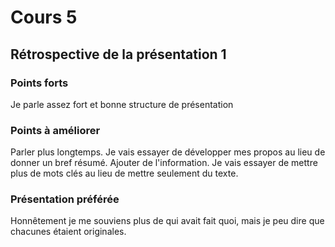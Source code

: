 # Cours 5
## Rétrospective de la présentation 1

### Points forts
Je parle assez fort et bonne structure de présentation


### Points à améliorer
Parler plus longtemps. Je vais essayer de développer mes propos au lieu de donner un bref résumé.
Ajouter de l'information. Je vais essayer de mettre plus de mots clés au lieu de mettre seulement du texte.

### Présentation préférée
Honnêtement je me souviens plus de qui avait fait quoi, mais je peu dire que chacunes étaient originales.
